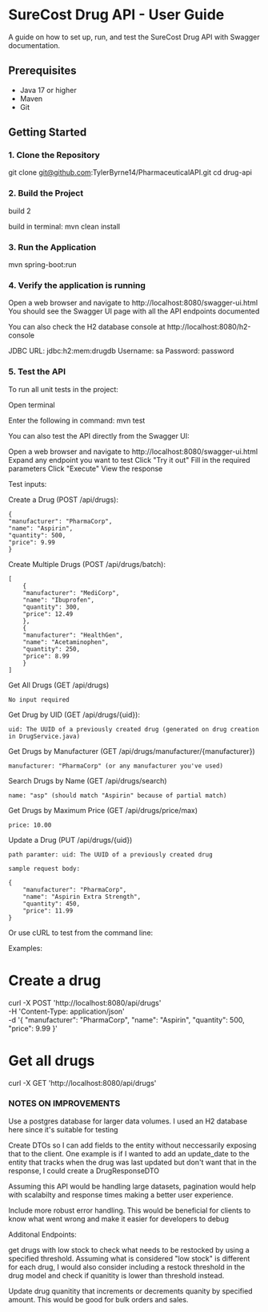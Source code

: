 # SureCost Drug API - User Guide

A guide on how to set up, run, and test the SureCost Drug API with Swagger documentation.

## Prerequisites

- Java 17 or higher
- Maven
- Git

## Getting Started

### 1. Clone the Repository

git clone git@github.com:TylerByrne14/PharmaceuticalAPI.git
cd drug-api

### 2. Build the Project

build 2

build in terminal:
mvn clean install

### 3. Run the Application

mvn spring-boot:run

### 4. Verify the application is running

Open a web browser and navigate to http://localhost:8080/swagger-ui.html
You should see the Swagger UI page with all the API endpoints documented

You can also check the H2 database console at http://localhost:8080/h2-console

JDBC URL: jdbc:h2:mem:drugdb
Username: sa
Password: password

### 5. Test the API

To run all unit tests in the project:

Open terminal

Enter the following in command: mvn test

You can also test the API directly from the Swagger UI:

Open a web browser and navigate to http://localhost:8080/swagger-ui.html
Expand any endpoint you want to test
Click "Try it out"
Fill in the required parameters
Click "Execute"
View the response

Test inputs:

Create a Drug (POST /api/drugs):

    {
    "manufacturer": "PharmaCorp",
    "name": "Aspirin",
    "quantity": 500,
    "price": 9.99
    }

Create Multiple Drugs (POST /api/drugs/batch):

    [
        {
        "manufacturer": "MediCorp",
        "name": "Ibuprofen",
        "quantity": 300,
        "price": 12.49
        },
        {
        "manufacturer": "HealthGen",
        "name": "Acetaminophen",
        "quantity": 250,
        "price": 8.99
        }
    ]

Get All Drugs (GET /api/drugs)

    No input required

Get Drug by UID (GET /api/drugs/{uid}):

    uid: The UUID of a previously created drug (generated on drug creation in DrugService.java)

Get Drugs by Manufacturer (GET /api/drugs/manufacturer/{manufacturer})

    manufacturer: "PharmaCorp" (or any manufacturer you've used)

Search Drugs by Name (GET /api/drugs/search)

    name: "asp" (should match "Aspirin" because of partial match)

Get Drugs by Maximum Price (GET /api/drugs/price/max)

    price: 10.00

Update a Drug (PUT /api/drugs/{uid})

    path paramter: uid: The UUID of a previously created drug

    sample request body:

    {
        "manufacturer": "PharmaCorp",
        "name": "Aspirin Extra Strength",
        "quantity": 450,
        "price": 11.99
    }

Or use cURL to test from the command line:

Examples:

# Create a drug

curl -X POST 'http://localhost:8080/api/drugs' \
 -H 'Content-Type: application/json' \
 -d '{
"manufacturer": "PharmaCorp",
"name": "Aspirin",
"quantity": 500,
"price": 9.99
}'

# Get all drugs

curl -X GET 'http://localhost:8080/api/drugs'

### NOTES ON IMPROVEMENTS

Use a postgres database for larger data volumes. I used an H2 database here since it's suitable for testing

Create DTOs so I can add fields to the entity without neccessarily exposing that to the client. One example is if I wanted to add an update_date to the entity that tracks when the drug was last updated but don't want that in the response, I could create a DrugResponseDTO

Assuming this API would be handling large datasets, pagination would help with scalabilty and response times making a better user experience.

Include more robust error handling. This would be beneficial for clients to know what went wrong and make it easier for developers to debug

Additonal Endpoints:

get drugs with low stock to check what needs to be restocked by using a specified threshold. Assuming what is considered "low stock" is different for each drug, I would also consider including a restock threshold in the drug model and check if quanitity is lower than threshold instead.

Update drug quanitity that increments or decrements quanity by specified amount. This would be good for bulk orders and sales.
